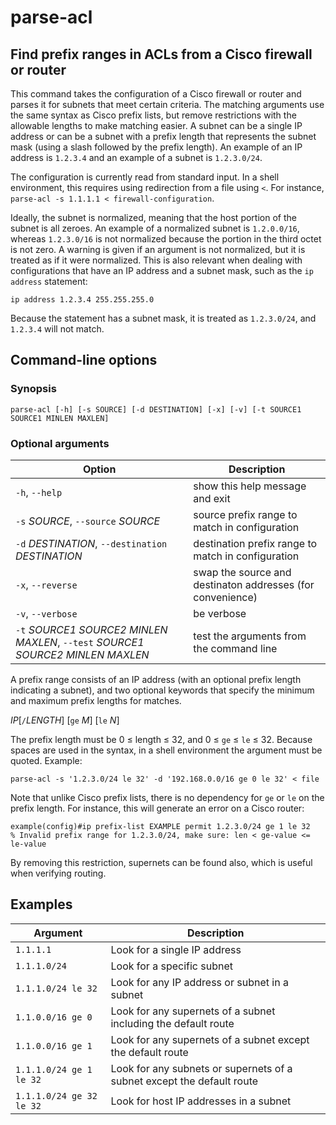 # parse-acl
## Find prefix ranges in ACLs from a Cisco firewall or router

This command takes the configuration of a Cisco firewall or router and parses it for subnets that meet certain criteria.
The matching arguments use the same syntax as Cisco prefix lists, but
remove restrictions with the allowable lengths to make matching easier.
A subnet can be a single IP address or can be a subnet with a prefix length that represents the
subnet mask (using a slash followed by the prefix length).
An example of an IP address is ```1.2.3.4``` and an example of a subnet is ```1.2.3.0/24```.

The configuration is currently read from standard input.  In a shell environment, this requires using
redirection from a file using ```<```.  For instance, ```parse-acl -s 1.1.1.1 < firewall-configuration```.

Ideally, the subnet is normalized, meaning that the host portion of the subnet is all zeroes.
An example of a normalized subnet is ```1.2.0.0/16```, whereas ```1.2.3.0/16``` is not normalized because the
portion in the third octet is not zero.  A warning is given if an argument is not normalized, but it is treated
as if it were normalized.
This is also relevant when dealing with configurations that have an IP address and a subnet mask, such as the
```ip address``` statement:

    ip address 1.2.3.4 255.255.255.0

Because the statement has a subnet mask, it is treated as ```1.2.3.0/24```, and ```1.2.3.4``` will not match.

## Command-line options

### Synopsis

```parse-acl [-h] [-s SOURCE] [-d DESTINATION] [-x] [-v] [-t SOURCE1 SOURCE1 MINLEN MAXLEN]```

### Optional arguments

| Option | Description |
| ------ | ----------- |
| ```-h```, ```--help``` |           show this help message and exit |
| ```-s``` *SOURCE*, ```--source``` *SOURCE* | source prefix range to match in configuration |
| ```-d``` *DESTINATION*, ```--destination``` *DESTINATION* |                        destination prefix range to match in configuration
|  ```-x```, ```--reverse``` |        swap the source and destinaton addresses (for convenience) |
| ```-v```, ```--verbose``` |        be verbose |
|  ```-t``` *SOURCE1* *SOURCE2* *MINLEN* *MAXLEN*, ```--test``` *SOURCE1* *SOURCE2* *MINLEN* *MAXLEN* | test the arguments from the command line |

A prefix range consists of an IP address (with an optional prefix
length indicating a subnet), and two optional keywords that specify
the minimum and maximum prefix lengths for matches.

*IP*[```/```*LENGTH*] [```ge``` *M*] [```le``` *N*]

The prefix length must be 0 ≤ length ≤ 32, and 0 ≤ ```ge``` ≤ ```le``` ≤ 32.
Because spaces are used in the syntax, in a shell environment the argument must
be quoted.  Example: 

    parse-acl -s '1.2.3.0/24 le 32' -d '192.168.0.0/16 ge 0 le 32' < file

Note that unlike Cisco prefix lists, there is no dependency for
```ge``` or ```le``` on the prefix length.  For instance, this will
generate an error on a Cisco router:

    example(config)#ip prefix-list EXAMPLE permit 1.2.3.0/24 ge 1 le 32
    % Invalid prefix range for 1.2.3.0/24, make sure: len < ge-value <= le-value

By removing this restriction, supernets can be found also, which is
useful when verifying routing.

## Examples

| Argument | Description |
| --- | --- |
| ```1.1.1.1```                 | Look for a single IP address |
| ```1.1.1.0/24```              | Look for a specific subnet |
| ```1.1.1.0/24 le 32```        | Look for any IP address or subnet in a subnet |
| ```1.1.0.0/16 ge 0```         | Look for any supernets of a subnet including the default route |
| ```1.1.0.0/16 ge 1```         | Look for any supernets of a subnet except the default route |
| ```1.1.1.0/24 ge 1 le 32```   | Look for any subnets or supernets of a subnet except the default route |
| ```1.1.1.0/24 ge 32 le 32```  | Look for host IP addresses in a subnet |
